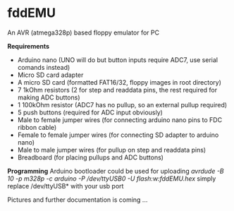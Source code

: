 # fddEMU
An AVR (atmega328p) based floppy emulator for PC

**Requirements**
* Arduino nano (UNO will do but button inputs require ADC7, use serial comands instead)
* Micro SD card adapter
* A micro SD card (formatted FAT16/32, floppy images in root directory)
* 7 1kOhm resistors (2 for step and readdata pins, the rest required for making ADC buttons)
* 1 100kOhm resistor (ADC7 has no pullup, so an external pullup required)
* 5 push buttons (required for ADC input obviously)
* Male to female jumper wires (for connecting arduino nano pins to FDC ribbon cable)
* Female to female jumper wires (for connecting SD adapter to arduino nano)
* Male to male jumper wires (for pullup on step and readdata pins)
* Breadboard (for placing pullups and ADC buttons)

**Programming**
Arduino bootloader could be used for uploading
*avrdude -B 10 -p m328p -c arduino -P /dev/ttyUSB0 -U flash:w:fddEMU.hex*
simply replace /dev/ttyUSB* with your usb port

Pictures and further documentation is coming ...

